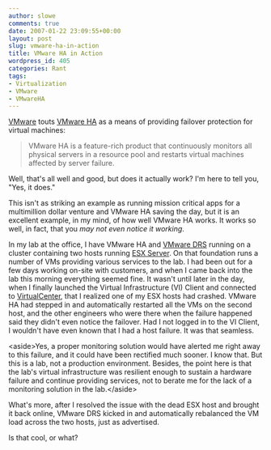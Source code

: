 ```yaml
---
author: slowe
comments: true
date: 2007-01-22 23:09:55+00:00
layout: post
slug: vmware-ha-in-action
title: VMware HA in Action
wordpress_id: 405
categories: Rant
tags:
- Virtualization
- VMware
- VMwareHA
---
```


[VMware](http://www.vmware.com/) touts [VMware HA](http://www.vmware.com/products/vi/vc/ha.html) as a means of providing failover protection for virtual machines:

>VMware HA is a feature-rich product that continuously monitors all physical servers in a resource pool and restarts virtual machines affected by server failure.

Well, that's all well and good, but does it actually work? I'm here to tell you, "Yes, it does."

This isn't as striking an example as running mission critical apps for a multimillion dollar venture and VMware HA saving the day, but it is an excellent example, in my mind, of how well VMware HA works. It works so well, in fact, that you _may not even notice it working_.

In my lab at the office, I have VMware HA and [VMware DRS](http://www.vmware.com/products/vi/vc/drs.html) running on a cluster containing two hosts running [ESX Server](http://www.vmware.com/products/vi/esx/). On that foundation runs a number of VMs providing various services to the lab. I had been out for a few days working on-site with customers, and when I came back into the lab this morning everything seemed fine. It wasn't until later in the day, when I finally launched the Virtual Infrastructure (VI) Client and connected to [VirtualCenter](http://www.vmware.com/products/vi/vc/), that I realized one of my ESX hosts had crashed. VMware HA had stepped in and automatically restarted all the VMs on the second host, and the other engineers who were there when the failure happened said they didn't even notice the failover. Had I not logged in to the VI Client, I wouldn't have even known that I had a host failure. It was that seamless.

&lt;aside&gt;Yes, a proper monitoring solution would have alerted me right away to this failure, and it could have been rectified much sooner. I know that. But this is a lab, not a production environment. Besides, the point here is that the lab's virtual infrastructure was resilient enough to sustain a hardware failure and continue providing services, not to berate me for the lack of a monitoring solution in the lab.&lt;/aside&gt;

What's more, after I resolved the issue with the dead ESX host and brought it back online, VMware DRS kicked in and automatically rebalanced the VM load across the two hosts, just as advertised.

Is that cool, or what?
